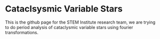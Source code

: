 # Cataclsysmic Variable Stars
This is the github page for the STEM Institute research team, we are trying to do period analysis of cataclysmic variable stars using fourier transformations. 
